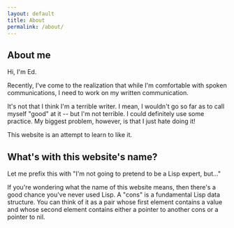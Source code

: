 ```yaml
---
layout: default
title: About
permalink: /about/
---
```


## About me
Hi, I'm Ed.

Recently, I've come to the realization that while I'm comfortable with spoken communications, I need to work on my written communication.

It's not that I think I'm a terrible writer. I mean, I wouldn't go so far as to call myself "good" at it -- but I'm not terrible. I could definitely use some practice. My biggest problem, however, is that I just hate doing it!

This website is an attempt to learn to like it.

## What's with this website's name?
Let me prefix this with "I'm not going to pretend to be a Lisp expert, but..."

If you're wondering what the name of this website means, then there's a good chance you've never used Lisp. A "cons" is a fundamental Lisp data structure. You can think of it as a pair whose first element contains a value and whose second element contains either a pointer to another cons or a pointer to nil.